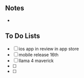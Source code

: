 ## Notes

- 
## To Do Lists

- [ ] ios app in review in app store
- [ ] mobile release 16th
- [ ] llama 4 maverick
- [ ] 
- [ ] 




